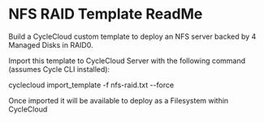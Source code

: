 # NFS RAID Template ReadMe

Build a CycleCloud custom template to deploy an NFS server backed by 4 Managed Disks in RAID0.

Import this template to CycleCloud Server with the following command (assumes Cycle CLI installed):

  cyclecloud import_template -f nfs-raid.txt --force
  
Once imported it will be available to deploy as a Filesystem within CycleCloud
